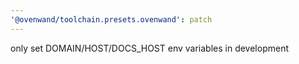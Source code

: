 ```yaml
---
'@ovenwand/toolchain.presets.ovenwand': patch
---
```


only set DOMAIN/HOST/DOCS_HOST env variables in development
